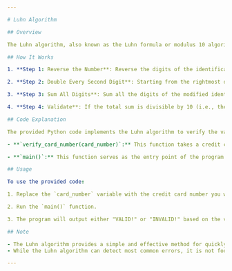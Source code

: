 ```yaml
---

# Luhn Algorithm

## Overview

The Luhn algorithm, also known as the Luhn formula or modulus 10 algorithm, is a simple checksum formula used to validate a variety of identification numbers, such as credit card numbers, IMEI numbers, National Provider Identifier numbers, and Canadian Social Insurance Numbers.

## How It Works

1. **Step 1: Reverse the Number**: Reverse the digits of the identification number.

2. **Step 2: Double Every Second Digit**: Starting from the rightmost digit (which is the check digit), double the value of every second digit. If the doubled value is greater than or equal to 10, subtract 9 from the result.

3. **Step 3: Sum All Digits**: Sum all the digits of the modified identification number, including the check digit.

4. **Step 4: Validate**: If the total sum is divisible by 10 (i.e., the modulo 10 operation yields 0), then the identification number is valid according to the Luhn algorithm.

## Code Explanation

The provided Python code implements the Luhn algorithm to verify the validity of a credit card number.

- **`verify_card_number(card_number)`:** This function takes a credit card number as input, applies the Luhn algorithm to verify its validity, and returns a boolean value indicating whether the card number is valid or not.

- **`main()`:** This function serves as the entry point of the program. It initializes a sample credit card number, removes any hyphens or spaces from the number, and then calls the `verify_card_number` function to check its validity. Based on the result, it prints either "VALID!" or "INVALID!".

## Usage

To use the provided code:

1. Replace the `card_number` variable with the credit card number you want to verify.

2. Run the `main()` function.

3. The program will output either "VALID!" or "INVALID!" based on the validity of the credit card number.

## Note

- The Luhn algorithm provides a simple and effective method for quickly verifying the validity of identification numbers, particularly credit card numbers.
- While the Luhn algorithm can detect most common errors, it is not foolproof and may not catch all types of errors or fraud.

---
```

